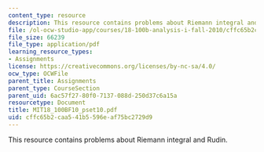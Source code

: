 ```yaml
---
content_type: resource
description: This resource contains problems about Riemann integral and Rudin.
file: /ol-ocw-studio-app/courses/18-100b-analysis-i-fall-2010/cffc65b2caa541b5596eaf75bc2729d9_MIT18_100BF10_pset10.pdf
file_size: 66239
file_type: application/pdf
learning_resource_types:
- Assignments
license: https://creativecommons.org/licenses/by-nc-sa/4.0/
ocw_type: OCWFile
parent_title: Assignments
parent_type: CourseSection
parent_uid: 6ac57f27-80f0-7137-088d-250d37c6a15a
resourcetype: Document
title: MIT18_100BF10_pset10.pdf
uid: cffc65b2-caa5-41b5-596e-af75bc2729d9
---
```

This resource contains problems about Riemann integral and Rudin.
